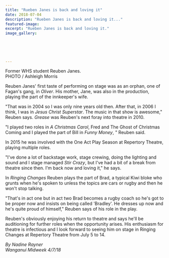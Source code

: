 ```yaml
---
title: "Rueben Janes is back and loving it"
date: 2018-07-04
description: "Rueben Janes is back and loving it..."
featured-image: 
excerpt: "Rueben Janes is back and loving it."
image_gallery:
    
    
    
    
    
---
```


<p><span>Former WHS student Reuben Janes. <br />PHOTO / Ashleigh Morris</span></p>
<p class="element element-paragraph">Reuben Janes' first taste of performing on stage was as an orphan, one of Fagan's gang, in&nbsp;<em>Oliver</em>. His mother, Jane, was also in the production, playing the part of the innkeeper's wife.</p>
<p class="element element-paragraph">"That was in 2004 so I was only nine years old then. After that, in 2006 I think, I was in&nbsp;<em>Jesus Christ Superstar</em>. The music in that show is awesome," Reuben says.&nbsp;<em>Grease</em>&nbsp;was Reuben's next foray into theatre in 2010.</p>
<p class="element element-paragraph">"I played two roles in&nbsp;<em>A Christmas Carol</em>, Fred and The Ghost of Christmas Coming and I played the part of Bill in&nbsp;<em>Funny Money</em>, " Reuben said.</p>
<p class="element element-paragraph">In 2015 he was involved with the One Act Play Season at Repertory Theatre, playing multiple roles.</p>
<p class="element element-paragraph">"I've done a lot of backstage work, stage crewing, doing the lighting and sound and I stage managed&nbsp;<em>Stir Crazy</em>, but I've had a bit of a break from theatre since then. I'm back now and loving it," he says.</p>
<p class="element element-paragraph">In&nbsp;<em>Ringing Changes</em>&nbsp;Reuben plays the part of Brad, a typical Kiwi bloke who grunts when he's spoken to unless the topics are cars or rugby and then he won't stop talking.</p>
<p class="element element-paragraph">"That's in act one but in act two Brad becomes a rugby coach so he's got to be proper now and insists on being called 'Bradley'. He dresses up now and he's quite proud of himself," Reuben says of his role in the play.</p>
<p class="element element-paragraph">Reuben's obviously enjoying his return to theatre and says he'll be auditioning for further roles when the opportunity arises. His enthusiasm for theatre is infectious and I look forward to seeing him on stage in Ringing Changes at Repertory Theatre from July 5 to 14.</p>
<p><em>By Nadine Rayner<br />Wanganui Midweek 4/7/18</em></p>

